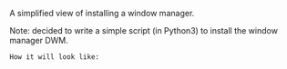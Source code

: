 A simplified view of installing a window manager.

Note: decided to write a simple script (in Python3) to install the window manager DWM.

```
How it will look like:
```
